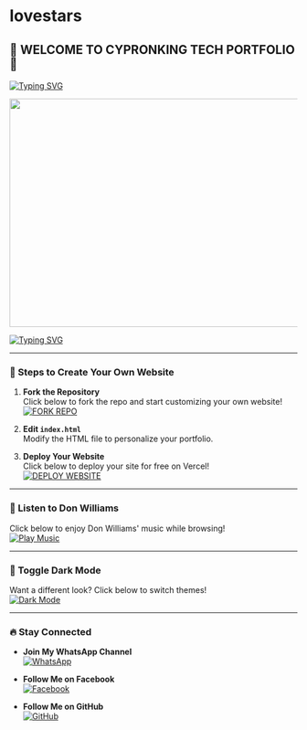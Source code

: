 # lovestars
## 🌟 WELCOME TO CYPRONKING TECH PORTFOLIO 🌟

[![Typing SVG](https://readme-typing-svg.herokuapp.com?font=Rockstar-ExtraBold&size=30&pause=1000&color=red&center=true&vCenter=true&width=815&height=60&lines=🩸⃟+✚+✚+✚+✚+✚+✚+✚+✚+✚+✚+✜+✜+✚+✚+✚+✚)](https://git.io/typing-svg) 

<p align="center">
<img src="https://files.catbox.moe/gl24xq.png" width="900" height="400" />
</p>

[![Typing SVG](https://readme-typing-svg.herokuapp.com?font=Rockstar-ExtraBold&size=30&pause=1000&color=red&center=true&vCenter=true&width=815&height=60&lines=RON-TECH🩸⃟༑༑+𝗪𝗘𝗕🩸⃟༑༑+𝗖𝗥𝗘𝗔𝗧𝗘𝗗+𝗕𝗬+🩸⃟༑༑CYPRONKING)](https://git.io/typing-svg) 

---

### 🚀 Steps to Create Your Own Website
1. **Fork the Repository**  
   Click below to fork the repo and start customizing your own website!  
   [![FORK REPO](https://img.shields.io/badge/FORK-REPO-blue?style=for-the-badge&logo=github)](https://github.com/jtechde/jamestech-new-web-for_beginners/fork)

2. **Edit `index.html`**  
   Modify the HTML file to personalize your portfolio.  

3. **Deploy Your Website**  
   Click below to deploy your site for free on Vercel!  
   [![DEPLOY WEBSITE](https://img.shields.io/badge/DEPLOY-FREE-red?style=for-the-badge&logo=vercel)](https://vercel.com)

---

### 🎵 Listen to Don Williams
Click below to enjoy Don Williams' music while browsing!  
[![Play Music](https://img.shields.io/badge/🎵-Play%20Music-green?style=for-the-badge)](https://youtu.be/lC5-cNm7HFw)

---

### 🌙 Toggle Dark Mode
Want a different look? Click below to switch themes!  
[![Dark Mode](https://img.shields.io/badge/🌙-Dark%20Mode-black?style=for-the-badge)](#)

---

### 🔥 Stay Connected
- **Join My WhatsApp Channel**  
  [![WhatsApp](https://img.shields.io/badge/WhatsApp-Chat-green?style=for-the-badge&logo=whatsapp)](https://wa.me/254111204968)
  
- **Follow Me on Facebook**  
  [![Facebook](https://img.shields.io/badge/Facebook-Profile-blue?style=for-the-badge&logo=facebook)](https://www.facebook.com/profile.php?id=100095314996312)

- **Follow Me on GitHub**  
  [![GitHub](https://img.shields.io/badge/GitHub-Cypronking-black?style=for-the-badge&logo=github)](https://github.com/kenyanbeb)
